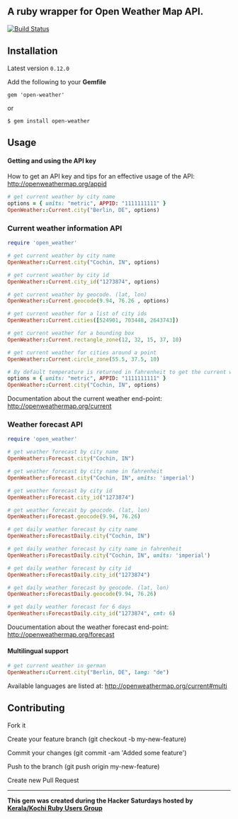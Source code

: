## A ruby wrapper for Open Weather Map API.

[![Build Status](https://travis-ci.org/coderhs/ruby_open_weather_map.svg?branch=master)](https://travis-ci.org/coderhs/ruby_open_weather_map)

## Installation

Latest version `0.12.0`

Add the following to your **Gemfile**

    gem 'open-weather'

  or

    $ gem install open-weather

## Usage


#### Getting and using the API key

How to get an API key and tips for an effective usage of the API:
http://openweathermap.org/appid


```ruby
# get current weather by city name
options = { units: "metric", APPID: "1111111111" }
OpenWeather::Current.city("Berlin, DE", options)
```

### Current weather information API


```ruby
require 'open_weather'

# get current weather by city name
OpenWeather::Current.city("Cochin, IN", options)

# get current weather by city id
OpenWeather::Current.city_id("1273874", options)

# get current weather by geocode. (lat, lon)
OpenWeather::Current.geocode(9.94, 76.26 , options)

# get current weather for a list of city ids
OpenWeather::Current.cities([524901, 703448, 2643743])

# get current weather for a bounding box
OpenWeather::Current.rectangle_zone(12, 32, 15, 37, 10)

# get current weather for cities around a point
OpenWeather::Current.circle_zone(55.5, 37.5, 10)

# By default temperature is returned in fahrenheit to get the current weather in degrees celsius use unit as follows.
options = { units: "metric", APPID: "1111111111" }
OpenWeather::Current.city("Cochin, IN", options)
```

Documentation about the current weather end-point:
http://openweathermap.org/current


### Weather forecast API

```ruby
require 'open_weather'

# get weather forecast by city name
OpenWeather::Forecast.city("Cochin, IN")

# get weather forecast by city name in fahrenheit
OpenWeather::Forecast.city("Cochin, IN", units: 'imperial')

# get weather forecast by city id
OpenWeather::Forecast.city_id("1273874")

# get weather forecast by geocode. (lat, lon)
OpenWeather::Forecast.geocode(9.94, 76.26)

# get daily weather forecast by city name
OpenWeather::ForecastDaily.city("Cochin, IN")

# get daily weather forecast by city name in fahrenheit
OpenWeather::ForecastDaily.city("Cochin, IN", units: 'imperial')

# get daily weather forecast by city id
OpenWeather::ForecastDaily.city_id("1273874")

# get daily weather forecast by geocode. (lat, lon)
OpenWeather::ForecastDaily.geocode(9.94, 76.26)

# get daily weather forecast for 6 days
OpenWeather::ForecastDaily.city_id("1273874", cnt: 6)
```

Doucumentation about the weather forecast end-point:
http://openweathermap.org/forecast



#### Multilingual support

```ruby
# get current weather in german
OpenWeather::Current.city("Berlin, DE", lang: "de")
```

Available languages are listed at:
http://openweathermap.org/current#multi


## Contributing

  Fork it

  Create your feature branch (git checkout -b my-new-feature)

  Commit your changes (git commit -am 'Added some feature')

  Push to the branch (git push origin my-new-feature)

  Create new Pull Request

--------

**This gem was created during the Hacker Saturdays hosted by [Kerala/Kochi Ruby Users Group](https://krug.github.io)**
